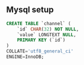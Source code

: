 ## Mysql setup
```sql
CREATE TABLE `channel` (
	`id` CHAR(32) NOT NULL,
	`value` LONGTEXT NULL,
	PRIMARY KEY (`id`)
)
COLLATE='utf8_general_ci'
ENGINE=InnoDB;
```